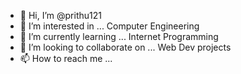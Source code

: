 - 👋 Hi, I’m @prithu121
- 👀 I’m interested in ... Computer Engineering
- 🌱 I’m currently learning ... Internet Programming
- 💞️ I’m looking to collaborate on ... Web Dev projects
- 📫 How to reach me ...

<!---
prithu121/prithu121 is a ✨ special ✨ repository because its `README.md` (this file) appears on your GitHub profile.
You can click the Preview link to take a look at your changes.
--->
